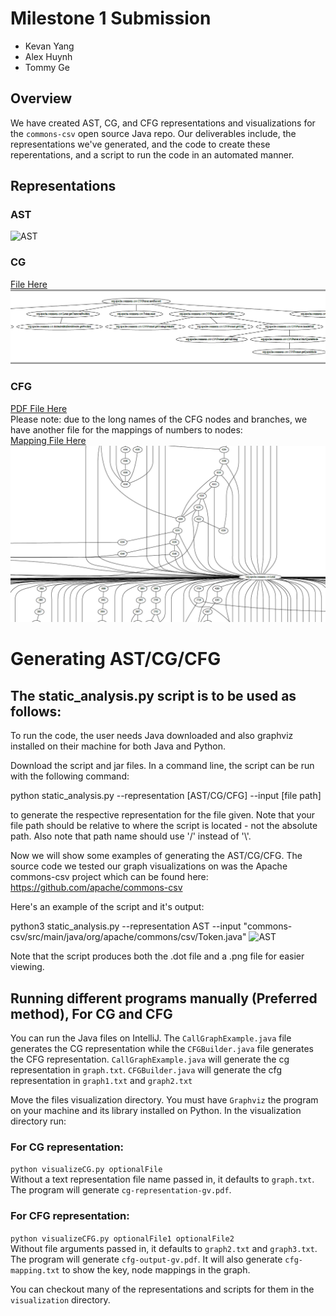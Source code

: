 # Milestone 1 Submission
* Kevan Yang
* Alex Huynh
* Tommy Ge

## Overview
We have created AST, CG, and CFG representations and visualizations for the `commons-csv` open source Java repo.
Our deliverables include, the representations we've generated, and the code to create these reperentations, and a script
to run the code in an automated manner.

## Representations
### AST
![AST](https://user-images.githubusercontent.com/50717720/154831968-ddc88e27-21c8-496d-a843-8f653c48dedb.png)
### CG
[File Here](visualization/cg-representation.gv.pdf)<br>
![Sample Image](visualization/CGPreview.PNG)
### CFG
[PDF File Here](visualization/cfg-output.gv.pdf)<br>
Please note: due to the long names of the CFG nodes and branches, we have another file for the mappings of numbers to nodes:<br>
[Mapping File Here](visualization/cfg-mapping.txt)<br>
![Sample Image](visualization/CFGPreview.PNG)


# Generating AST/CG/CFG
## The static_analysis.py script is to be used as follows:


To run the code, the user needs Java downloaded and also graphviz installed on their machine for both Java and Python.

Download the script and jar files. In a command line, the script can be run with the following command:

python static_analysis.py --representation [AST/CG/CFG] --input [file path]

to generate the respective representation for the file given. Note that your file path should be relative to where the script is located - not the absolute path. Also note that path name should use '/' instead of '\\'. 

Now we will show some examples of generating the AST/CG/CFG. The source code we tested our graph visualizations on was the Apache commons-csv project which can be found here: https://github.com/apache/commons-csv

Here's an example of the script and it's output:

python3 static_analysis.py --representation AST --input "commons-csv/src/main/java/org/apache/commons/csv/Token.java"
![AST](https://user-images.githubusercontent.com/50717720/154831968-ddc88e27-21c8-496d-a843-8f653c48dedb.png)

Note that the script produces both the .dot file and a .png file for easier viewing.

## Running different programs manually (Preferred method), For CG and CFG
You can run the Java files on IntelliJ.
The `CallGraphExample.java` file generates the CG representation while the `CFGBuilder.java` file generates the CFG representation.
`CallGraphExample.java` will generate the cg representation in `graph.txt`.
`CFGBuilder.java` will generate the cfg representation in `graph1.txt` and `graph2.txt`
<br>

Move the files visualization directory. You must have `Graphviz` the program on your machine and its library installed on Python.
In the visualization directory run:<br>
### For CG representation:
`python visualizeCG.py optionalFile`<br>
Without a text representation file name passed in, it defaults to `graph.txt`.<br>
The program will generate `cg-representation-gv.pdf`.
### For CFG representation:
`python visualizeCFG.py optionalFile1 optionalFile2`<br>
Without file arguments passed in, it defaults to `graph2.txt` and `graph3.txt`.<br>
The program will generate `cfg-output-gv.pdf`.
It  will also generate `cfg-mapping.txt` to show the key, node mappings in the graph.

You can checkout many of the representations and scripts for them in the `visualization` directory.
